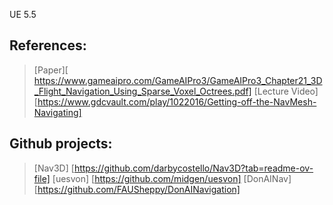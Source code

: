 UE 5.5
## References:
> [Paper][ https://www.gameaipro.com/GameAIPro3/GameAIPro3_Chapter21_3D_Flight_Navigation_Using_Sparse_Voxel_Octrees.pdf]
> [Lecture Video] [https://www.gdcvault.com/play/1022016/Getting-off-the-NavMesh-Navigating]
## Github projects:
> [Nav3D] [https://github.com/darbycostello/Nav3D?tab=readme-ov-file]
> [uesvon] [https://github.com/midgen/uesvon]
> [DonAINav] [https://github.com/FAUSheppy/DonAINavigation]
